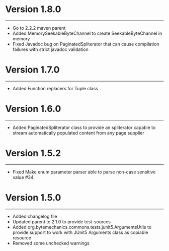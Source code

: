 # Version 1.8.0
---

* Go to 2.2.2 maven parent
* Added MemorySeekableByteChannel to create SeekableByteChannel in memory
* Fixed Javadoc bug on PaginatedSpliterator that can cause compilation failures with strict javadoc validation


# Version 1.7.0
---

* Added Function replacers for Tuple class


# Version 1.6.0
---

* Added PaginatedSpliterator class to provide an spliterator capable to stream automatically populated content from any page supplier


# Version 1.5.2
---

* Fixed Make enum parameter parser able to parse non-case sensitive value #34


# Version 1.5.0
---

* Added changelog file
* Updated parent to 2.1.0 to provide test-sources
* Added org.bytemechanics.commons.tests.junit5.ArgumentsUtils to provide support to work with JUnit5 Arguments class as copiable resource
* Removed some unchecked warnings